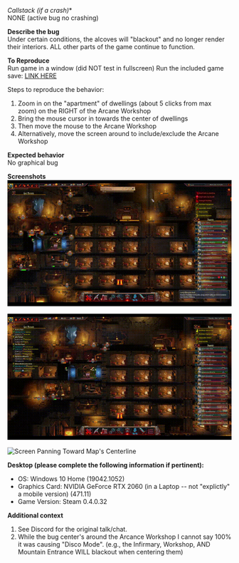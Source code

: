 *Callstack (if a crash)**  
NONE (active bug no crashing)

**Describe the bug**  
Under certain conditions, the alcoves will "blackout" and no longer render their interiors.
ALL other parts of the game continue to function.

**To Reproduce**  
Run game in a window (did NOT test in fullscreen)
Run the included game save: [LINK HERE](https://github.com/phrasz/Hammerting_FFNP/raw/main/Bugs/01/Bug_Phrasz_01_submission-Blackout-Alcoves.save)

Steps to reproduce the behavior:  
1. Zoom in on the "apartment" of dwellings (about 5 clicks from max zoom) on the RIGHT of the Arcane Workshop
2. Bring the mouse cursor in towards the center of dwellings
3. Then move the mouse to the Arcane Workshop
4. Alternatively, move the screen around to include/exclude the Arcane Workshop

**Expected behavior**  
No graphical bug

**Screenshots**  
![First GIF Mouse moving in proximity toward Map's Centerline](https://github.com/phrasz/Hammerting_FFNP/raw/main/Bugs/01/HT_Bug_01_alcove-black-out.gif)

![Post NVIDIA Drivers Update](https://github.com/phrasz/Hammerting_FFNP/blob/main/Bugs/01/HT_Bug_02_Post-update_alcove-black-out.gif)

![Screen Panning Toward Map's Centerline](https://github.com/phrasz/Hammerting_FFNP/blob/main/Bugs/01/HT_Bug_02_Post-update_alcove-black-out_num2.gif)


**Desktop (please complete the following information if pertinent):**  
 - OS: Windows 10 Home (19042.1052)
 - Graphics Card: NVIDIA GeForce RTX 2060 (in a Laptop -- not "explictly" a mobile version) (471.11)
 - Game Version: Steam 0.4.0.32

**Additional context**  
1. See Discord for the original talk/chat.
2. While the bug center's around the Arcance Workshop I cannot say 100% it was causing "Disco Mode". (e.g., the Infirmary, Workshop, AND Mountain Entrance WILL blackout when centering them)

